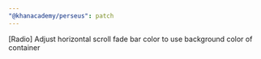 ```yaml
---
"@khanacademy/perseus": patch
---
```


[Radio] Adjust horizontal scroll fade bar color to use background color of container
